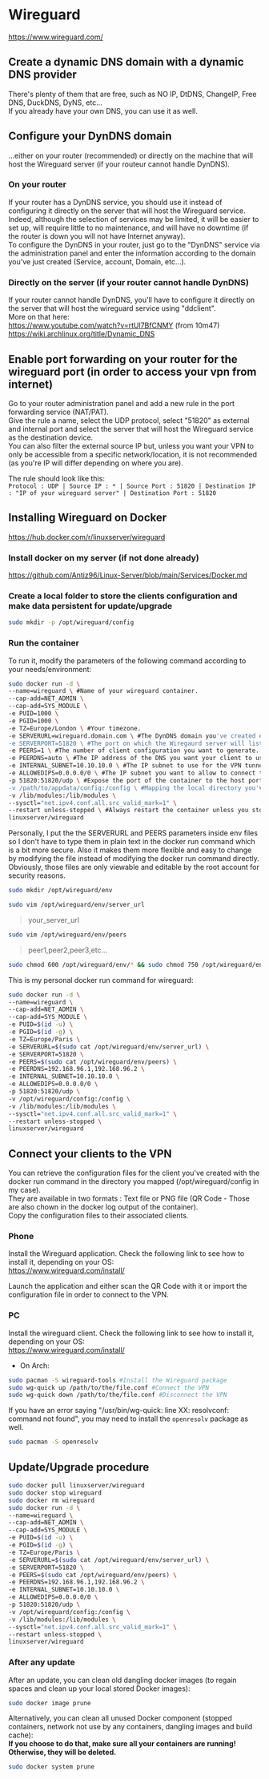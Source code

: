 # Wireguard

<https://www.wireguard.com/>

## Create a dynamic DNS domain with a dynamic DNS provider

There's plenty of them that are free, such as NO IP, DtDNS, ChangeIP, Free DNS, DuckDNS, DyNS, etc...  
If you already have your own DNS, you can use it as well.

## Configure your DynDNS domain

...either on your router (recommended) or directly on the machine that will host the Wireguard server (if your routeur cannot handle DynDNS).

### On your router

If your router has a DynDNS service, you should use it instead of configuring it directly on the server that will host the Wireguard service.  
Indeed, although the selection of services may be limited, it will be easier to set up, will require little to no maintenance, and will have no downtime (if the router is down you will not have Internet anyway).  
To configure the DynDNS in your router, just go to the "DynDNS" service via the administration panel and enter the information according to the domain you've just created (Service, account, Domain, etc...).

### Directly on the server (if your router cannot handle DynDNS)

If your router cannot handle DynDNS, you'll have to configure it directly on the server that will host the wireguard service using "ddclient".  
More on that here:  
<https://www.youtube.com/watch?v=rtUl7BfCNMY> (from 10m47)  
<https://wiki.archlinux.org/title/Dynamic_DNS>

## Enable port forwarding on your router for the wireguard port (in order to access your vpn from internet)

Go to your router administration panel and add a new rule in the port forwarding service (NAT/PAT).  
Give the rule a name, select the UDP protocol, select "51820" as external and internal port and select the server that will host the Wireguard service as the destination device.  
You can also filter the external source IP but, unless you want your VPN to only be accessible from a specific network/location, it is not recommended (as you're IP will differ depending on where you are).

The rule should look like this:  
`Protocol : UDP | Source IP : * | Source Port : 51820 | Destination IP : "IP of your wireguard server" | Destination Port : 51820`

## Installing Wireguard on Docker

<https://hub.docker.com/r/linuxserver/wireguard>

### Install docker on my server (if not done already)

<https://github.com/Antiz96/Linux-Server/blob/main/Services/Docker.md>

### Create a local folder to store the clients configuration and make data persistent for update/upgrade

```bash
sudo mkdir -p /opt/wireguard/config
```

### Run the container

To run it, modify the parameters of the following command according to your needs/environment:

```bash
sudo docker run -d \
--name=wireguard \ #Name of your wireguard container.
--cap-add=NET_ADMIN \
--cap-add=SYS_MODULE \
-e PUID=1000 \
-e PGID=1000 \
-e TZ=Europe/London \ #Your timezone.
-e SERVERURL=wireguard.domain.com \ #The DynDNS domain you've created earlier.
-e SERVERPORT=51820 \ #The port on which the Wiregaurd server will listen to (make sure it matches the port forwarding rule you've created earlier), 51820 by default.
-e PEERS=1 \ #The number of client configuration you want to generate. It can either be a number or a list of strings separated by comma (if you want to name them).
-e PEERDNS=auto \ #The IP address of the DNS you want your client to use while connected to the VPN, auto option by default.
-e INTERNAL_SUBNET=10.10.10.0 \ #The IP subnet to use for the VPN tunnel.
-e ALLOWEDIPS=0.0.0.0/0 \ #The IP subnet you want to allow to connect to your VPN (0.0.0.0/0 = "Allow all" which is recommended, unless you want your VPN to only be accessible from a specific network/location).
-p 51820:51820/udp \ #Expose the port of the container to the host port (make sure it fits the SERVERPORT variable and the port forwarding rule you've set on your router).
-v /path/to/appdata/config:/config \ #Mapping the local directory you've created earlier to the /config directory on the container.
-v /lib/modules:/lib/modules \
--sysctl="net.ipv4.conf.all.src_valid_mark=1" \
--restart unless-stopped \ #Always restart the container unless you stopped it manually
linuxserver/wireguard
```

Personally, I put the the SERVERURL and PEERS parameters inside env files so I don't have to type them in plain text in the docker run command which is a bit more secure. Also it makes them more flexible and easy to change by modifying the file instead of modifying the docker run command directly. Obviously, those files are only viewable and editable by the root account for security reasons.

```bash
sudo mkdir /opt/wireguard/env
```

```bash
sudo vim /opt/wireguard/env/server_url
```

> your_server_url

```bash
sudo vim /opt/wireguard/env/peers
```

> peer1,peer2,peer3,etc...

```bash
sudo chmod 600 /opt/wireguard/env/* && sudo chmod 750 /opt/wireguard/env
```

This is my personal docker run command for wireguard:

```bash
sudo docker run -d \
--name=wireguard \
--cap-add=NET_ADMIN \
--cap-add=SYS_MODULE \
-e PUID=$(id -u) \
-e PGID=$(id -g) \
-e TZ=Europe/Paris \
-e SERVERURL=$(sudo cat /opt/wireguard/env/server_url) \
-e SERVERPORT=51820 \
-e PEERS=$(sudo cat /opt/wireguard/env/peers) \
-e PEERDNS=192.168.96.1,192.168.96.2 \
-e INTERNAL_SUBNET=10.10.10.0 \
-e ALLOWEDIPS=0.0.0.0/0 \
-p 51820:51820/udp \
-v /opt/wireguard/config:/config \
-v /lib/modules:/lib/modules \
--sysctl="net.ipv4.conf.all.src_valid_mark=1" \
--restart unless-stopped \
linuxserver/wireguard
```

## Connect your clients to the VPN

You can retrieve the configuration files for the client you've created with the docker run command in the directory you mapped (/opt/wireguard/config in my case).  
They are available in two formats : Text file or PNG file (QR Code - Those are also chown in the docker log output of the container).  
Copy the configuration files to their associated clients.

### Phone

Install the Wireguard application. Check the following link to see how to install it, depending on your OS:  
<https://www.wireguard.com/install/>

Launch the application and either scan the QR Code with it or import the configuration file in order to connect to the VPN.

### PC

Install the wireguard client. Check the following link to see how to install it, depending on your OS:  
<https://www.wireguard.com/install/>

- On Arch:

```bash
sudo pacman -S wireguard-tools #Install the Wireguard package
sudo wg-quick up /path/to/the/file.conf #Connect the VPN
sudo wg-quick down /path/to/the/file.conf #Disconnect the VPN
```

If you have an error saying "/usr/bin/wg-quick: line XX: resolvconf: command not found", you may need to install the `openresolv` package as well.

```bash
sudo pacman -S openresolv
```

## Update/Upgrade procedure

```bash
sudo docker pull linuxserver/wireguard
sudo docker stop wireguard
sudo docker rm wireguard
sudo docker run -d \
--name=wireguard \
--cap-add=NET_ADMIN \
--cap-add=SYS_MODULE \
-e PUID=$(id -u) \
-e PGID=$(id -g) \
-e TZ=Europe/Paris \
-e SERVERURL=$(sudo cat /opt/wireguard/env/server_url) \
-e SERVERPORT=51820 \
-e PEERS=$(sudo cat /opt/wireguard/env/peers) \
-e PEERDNS=192.168.96.1,192.168.96.2 \
-e INTERNAL_SUBNET=10.10.10.0 \
-e ALLOWEDIPS=0.0.0.0/0 \
-p 51820:51820/udp \
-v /opt/wireguard/config:/config \
-v /lib/modules:/lib/modules \
--sysctl="net.ipv4.conf.all.src_valid_mark=1" \
--restart unless-stopped \
linuxserver/wireguard
```

### After any update

After an update, you can clean old dangling docker images (to regain spaces and clean up your local stored Docker images):

```bash
sudo docker image prune
```

Alternatively, you can clean all unused Docker component (stopped containers, network not use by any containers, dangling images and build cache):  
**If you choose to do that, make sure all your containers are running! Otherwise, they will be deleted.**

```bash
sudo docker system prune
```
